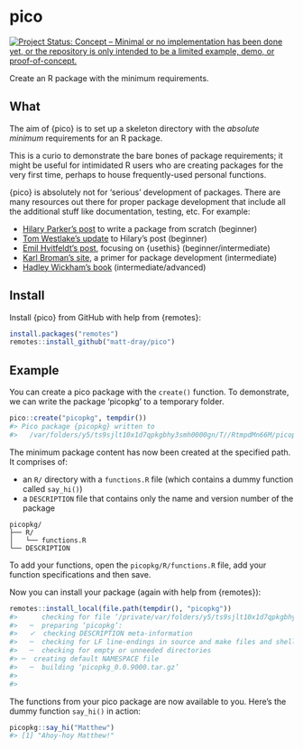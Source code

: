 
<!-- README.md is generated from README.Rmd. Please edit that file -->

# pico

<!-- badges: start -->

[![Project Status: Concept – Minimal or no implementation has been done
yet, or the repository is only intended to be a limited example, demo,
or
proof-of-concept.](https://www.repostatus.org/badges/latest/concept.svg)](https://www.repostatus.org/#concept)
<!-- badges: end -->

Create an R package with the minimum requirements.

## What

The aim of {pico} is to set up a skeleton directory with the *absolute
minimum* requirements for an R package.

This is a curio to demonstrate the bare bones of package requirements;
it might be useful for intimidated R users who are creating packages for
the very first time, perhaps to house frequently-used personal
functions.

{pico} is absolutely not for ‘serious’ development of packages. There
are many resources out there for proper package development that include
all the additional stuff like documentation, testing, etc. For example:

-   [Hilary Parker’s
    post](https://hilaryparker.com/2014/04/29/writing-an-r-package-from-scratch/)
    to write a package from scratch (beginner)
-   [Tom Westlake’s
    update](https://r-mageddon.netlify.com/post/writing-an-r-package-from-scratch/)
    to Hilary’s post (beginner)
-   [Emil Hvitfeldt’s
    post](https://www.hvitfeldt.me/blog/usethis-workflow-for-package-development/),
    focusing on {usethis} (beginner/intermediate)
-   [Karl Broman’s site](https://kbroman.org/pkg_primer/), a primer for
    package development (intermediate)
-   [Hadley Wickham’s book](http://r-pkgs.had.co.nz/)
    (intermediate/advanced)

## Install

Install {pico} from GitHub with help from {remotes}:

``` r
install.packages("remotes")
remotes::install_github("matt-dray/pico")
```

## Example

You can create a pico package with the `create()` function. To
demonstrate, we can write the package ‘picopkg’ to a temporary folder.

``` r
pico::create("picopkg", tempdir())
#> Pico package {picopkg} written to
#>   /var/folders/y5/ts9sjlt10x1d7qpkgbhy3smh0000gn/T//RtmpdMn66M/picopkg
```

The minimum package content has now been created at the specified path.
It comprises of:

-   an `R/` directory with a `functions.R` file (which contains a dummy
    function called `say_hi()`)
-   a `DESCRIPTION` file that contains only the name and version number
    of the package

<!-- -->

    picopkg/
    ├── R/
    │   └── functions.R
    └── DESCRIPTION

To add your functions, open the `picopkg/R/functions.R` file, add your
function specifications and then save.

Now you can install your package (again with help from {remotes}):

``` r
remotes::install_local(file.path(tempdir(), "picopkg"))
#>      checking for file ‘/private/var/folders/y5/ts9sjlt10x1d7qpkgbhy3smh0000gn/T/RtmpdMn66M/file9954db0edb6/picopkg/DESCRIPTION’ ...  ✓  checking for file ‘/private/var/folders/y5/ts9sjlt10x1d7qpkgbhy3smh0000gn/T/RtmpdMn66M/file9954db0edb6/picopkg/DESCRIPTION’ (355ms)
#>   ─  preparing ‘picopkg’:
#>   ✓  checking DESCRIPTION meta-information
#>   ─  checking for LF line-endings in source and make files and shell scripts
#>   ─  checking for empty or unneeded directories
#> ─  creating default NAMESPACE file
#>   ─  building ‘picopkg_0.0.9000.tar.gz’
#>    
#> 
```

The functions from your pico package are now available to you. Here’s
the dummy function `say_hi()` in action:

``` r
picopkg::say_hi("Matthew")
#> [1] "Ahoy-hoy Matthew!"
```
